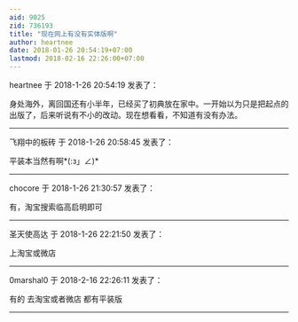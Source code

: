 ```yaml
---
aid: 9025
zid: 736193
title: "现在网上有没有实体版啊"
author: heartnee
date: 2018-01-26 20:54:19+07:00
lastmod: 2018-02-16 22:26:00+07:00
---
```


heartnee 于 2018-1-26 20:54:19 发表了：

身处海外，离回国还有小半年，已经买了初典放在家中。一开始以为只是把起点的出版了，后来听说有不小的改动。现在想看看，不知道有没有办法。

---

飞翔中的板砖 于 2018-1-26 20:58:45 发表了：

平装本当然有啊*(:з」∠)*

---

chocore 于 2018-1-26 21:30:57 发表了：

有，淘宝搜索临高启明即可

---

圣天使高达 于 2018-1-26 22:21:50 发表了：

上淘宝或微店

---

0marshal0 于 2018-2-16 22:26:11 发表了：

有的 去淘宝或者微店 都有平装版

---
